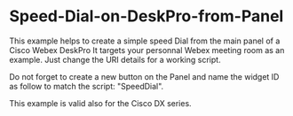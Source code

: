 # Speed-Dial-on-DeskPro-from-Panel

This example helps to create a simple speed Dial from the main panel of a Cisco Webex DeskPro
It targets your personnal Webex meeting room as an example. Just change the URI details for a working script.

Do not forget to create a new button on the Panel and name the widget ID as follow to match the script: "SpeedDial".

This example is valid also for the Cisco DX series.
